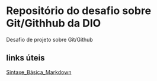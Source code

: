 # Repositório do desafio sobre Git/Githhub da DIO
Desafio de projeto sobre Git/Github

## links úteis
[Sintaxe_Básica_Markdown](https://www.markdownguide.org/)

